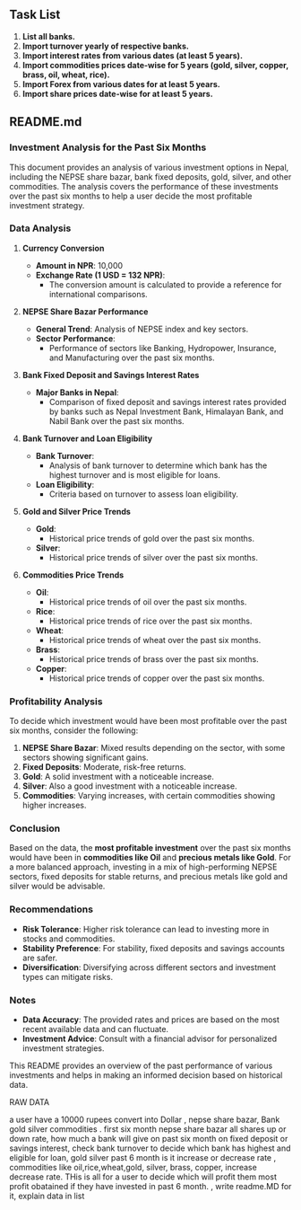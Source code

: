## Task List

1. **List all banks.**
2. **Import turnover yearly of respective banks.**
3. **Import interest rates from various dates (at least 5 years).**
4. **Import commodities prices date-wise for 5 years (gold, silver, copper, brass, oil, wheat, rice).**
5. **Import Forex from various dates for at least 5 years.**
6. **Import share prices date-wise for at least 5 years.**

## README.md

### Investment Analysis for the Past Six Months

This document provides an analysis of various investment options in Nepal, including the NEPSE share bazar, bank fixed deposits, gold, silver, and other commodities. The analysis covers the performance of these investments over the past six months to help a user decide the most profitable investment strategy.

### Data Analysis

1. **Currency Conversion**
   - **Amount in NPR**: 10,000
   - **Exchange Rate (1 USD = 132 NPR)**:
     - The conversion amount is calculated to provide a reference for international comparisons.

2. **NEPSE Share Bazar Performance**
   - **General Trend**: Analysis of NEPSE index and key sectors.
   - **Sector Performance**:
     - Performance of sectors like Banking, Hydropower, Insurance, and Manufacturing over the past six months.

3. **Bank Fixed Deposit and Savings Interest Rates**
   - **Major Banks in Nepal**:
     - Comparison of fixed deposit and savings interest rates provided by banks such as Nepal Investment Bank, Himalayan Bank, and Nabil Bank over the past six months.

4. **Bank Turnover and Loan Eligibility**
   - **Bank Turnover**:
     - Analysis of bank turnover to determine which bank has the highest turnover and is most eligible for loans.
   - **Loan Eligibility**:
     - Criteria based on turnover to assess loan eligibility.

5. **Gold and Silver Price Trends**
   - **Gold**:
     - Historical price trends of gold over the past six months.
   - **Silver**:
     - Historical price trends of silver over the past six months.

6. **Commodities Price Trends**
   - **Oil**: 
     - Historical price trends of oil over the past six months.
   - **Rice**:
     - Historical price trends of rice over the past six months.
   - **Wheat**:
     - Historical price trends of wheat over the past six months.
   - **Brass**:
     - Historical price trends of brass over the past six months.
   - **Copper**:
     - Historical price trends of copper over the past six months.

### Profitability Analysis

To decide which investment would have been most profitable over the past six months, consider the following:

1. **NEPSE Share Bazar**: Mixed results depending on the sector, with some sectors showing significant gains.
2. **Fixed Deposits**: Moderate, risk-free returns.
3. **Gold**: A solid investment with a noticeable increase.
4. **Silver**: Also a good investment with a noticeable increase.
5. **Commodities**: Varying increases, with certain commodities showing higher increases.

### Conclusion

Based on the data, the **most profitable investment** over the past six months would have been in **commodities like Oil** and **precious metals like Gold**. For a more balanced approach, investing in a mix of high-performing NEPSE sectors, fixed deposits for stable returns, and precious metals like gold and silver would be advisable.

### Recommendations

- **Risk Tolerance**: Higher risk tolerance can lead to investing more in stocks and commodities.
- **Stability Preference**: For stability, fixed deposits and savings accounts are safer.
- **Diversification**: Diversifying across different sectors and investment types can mitigate risks.

### Notes

- **Data Accuracy**: The provided rates and prices are based on the most recent available data and can fluctuate.
- **Investment Advice**: Consult with a financial advisor for personalized investment strategies.

This README provides an overview of the past performance of various investments and helps in making an informed decision based on historical data.



RAW DATA

a user have a 10000 rupees convert into Dollar   ,  nepse share bazar,  Bank gold silver commodities .            first six month nepse  share bazar all shares up or down rate, how much a bank will give on past six month on fixed deposit or savings interest, check bank turnover to decide which bank has highest and eligible for loan,   gold silver past 6 month is it increase or decrease rate , commodities like oil,rice,wheat,gold, silver, brass, copper,  increase decrease rate.   THis is all for a user to decide which will profit them most profit obatained if they have invested in past 6 month. ,                   write readme.MD for it, explain  data in list